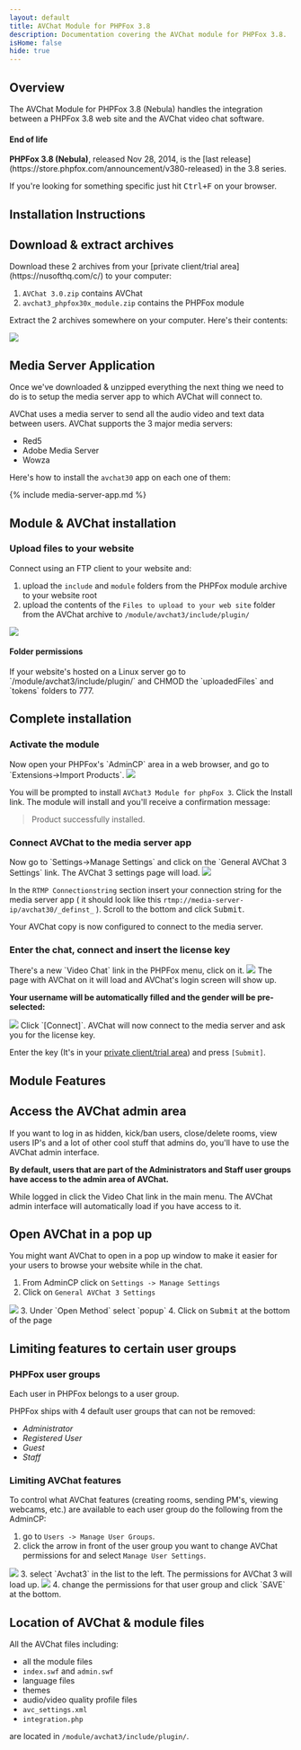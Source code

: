 ```yaml
---
layout: default
title: AVChat Module for PHPFox 3.8
description: Documentation covering the AVChat module for PHPFox 3.8.
isHome: false
hide: true
---
```


<section class="bs-docs-section" markdown="1">
  <h1 id="overview" class="page-header">Overview</h1>
  <p class="lead">The AVChat Module for PHPFox 3.8 (Nebula) handles the integration between a PHPFox 3.8 web site and the AVChat video chat software.</p>

<div class="bs-callout bs-callout-warning" id="callout-tables-responsive-overflow"> <h4>End of life</h4> <p markdown="1"><strong>PHPFox 3.8 (Nebula)</strong>, released Nov 28, 2014, is the [last release](https://store.phpfox.com/announcement/v380-released)  in the 3.8 series. </p> </div>

  If you're looking for something specific just hit <kbd>Ctrl+F</kbd> on your browser.
</section>

<section class="bs-docs-section" markdown="1">
  <h1 id="installation-instructions" class="page-header">Installation Instructions</h1>
<h2 id="download-avchat-and-phpfox38-module">Download & extract archives</h2>
Download these 2 archives from your [private client/trial area](https://nusofthq.com/c/) to your computer:

1. `AVChat 3.0.zip` contains AVChat
2. `avchat3_phpfox30x_module.zip` contains the PHPFox module

Extract the 2 archives somewhere on your computer. Here's their contents:

<img src="{{site.github.url}}/assets/images/phpfox/phpfox-module-file-structure.gif" class="img-responsive" />




<h2 id="installing-the-media-server-app">Media Server Application</h2>
Once we've downloaded &amp; unzipped everything the next thing we need to do is to setup the media server app to which AVChat will connect to.

AVChat uses a media server to send all the audio video and text data between users. AVChat supports the 3 major media servers:

* Red5
* Adobe Media Server
* Wowza

Here's how to install the `avchat30` app on each one of them:

{% include media-server-app.md %}

<h2 id="installing-the-module-and-avchat-on-phpfox38">Module & AVChat installation</h2>
<h3>Upload files to your website</h3>
Connect using an FTP client to your website and:

1. upload the `include` and `module` folders from the PHPFox module archive to your website root
2. upload the contents of the `Files to upload to your web site` folder from  the AVChat archive to `/module/avchat3/include/plugin/`
<img src="{{site.github.url}}/assets/images/phpfox/upload-avchat-files.png" class="img-responsive" />



<div class="bs-callout bs-callout-info" id="callout-tables-responsive-overflow"> <h4>Folder permissions</h4> <p markdown="1">If your website's hosted on a Linux server go to `/module/avchat3/include/plugin/` and CHMOD the `uploadedFiles` and `tokens` folders to 777.</p> </div>

<h2 id="completing-the-installation">Complete installation</h2>
<h3>Activate the module</h3>
Now open your PHPFox's `AdminCP` area in a web browser, and go to `Extensions->Import Products`.

<img src="{{site.github.url}}/assets/images/phpfox/extensions-import-products.png" class="img-responsive" />

You will be prompted to install `AVChat3 Module for phpFox 3`. Click the Install link. The module will install and you'll receive a confirmation message:

>Product successfully installed.

<h3>Connect AVChat to the media server app</h3>
Now go to `Settings->Manage Settings` and click on the `General AVChat 3 Settings` link. The AVChat 3 settings page will load.

<img src="{{site.github.url}}/assets/images/phpfox/connection-string.png" class="img-responsive" />

In the `RTMP Connectionstring` section insert your connection string for the media server app ( it should look like this `rtmp://media-server-ip/avchat30/_definst_` ). Scroll to the bottom and click <kbd>Submit</kbd>.

Your AVChat copy is now configured to connect to the media server.

<h3>Enter the chat, connect and insert the license key</h3>
There's a new `Video Chat` link in the PHPFox menu, click on it.
<img src="{{site.github.url}}/assets/images/phpfox/avchat-link-in-menu.png" class="img-responsive" />
The page with AVChat on it will load and AVChat's login screen will show up.

**Your username will be automatically filled and the gender will be pre-selected:**

<img src="{{site.github.url}}/assets/images/phpfox/avchat-connect.png" class="img-responsive" />
Click `[Connect]`. AVChat will now connect to the media server and ask you for the license key.

Enter the key (It's in your [private client/trial area](https://nusofthq.com/c/)) and press `[Submit]`.
</section>

<section class="bs-docs-section" markdown="1">
<h1 id="avchat-phpfox38-module-features" class="page-header">Module Features</h1>
<h2 id="accessing-the-avchat-admin-area-phpfox38">Access the AVChat admin area</h2>
If you want to log in as hidden, kick/ban users, close/delete rooms, view users IP's and a lot of other cool stuff that admins do, you'll have to use the AVChat admin interface.

**By default, users that are part of the Administrators and Staff user groups have access to the admin area of AVChat.**

While logged in click the Video Chat link in the main menu. The AVChat admin interface will automatically load if you have access to it.

<h2 id="open-avchat-in-a-popup-window-phpfox38">Open AVChat in a pop up</h2>

You might want AVChat to open in a pop up window to make it easier for your users to browse your website while in the chat.

1. From AdminCP click on `Settings -> Manage Settings`
2. Click on `General AVChat 3 Settings`
<img src="{{site.github.url}}/assets/images/phpfox/admin-manage-settings.png" class="img-responsive" />
3. Under `Open Method` select `popup`
4. Click on <kbd>Submit</kbd> at the bottom of the page

<h2 id="avchat-phpfox38-permissions">Limiting features to certain user groups</h2>
<h3>PHPFox user groups</h3>
Each user in PHPFox belongs to a user group.

PHPFox ships with 4 default user groups that can not be removed:

  * *Administrator*
  * *Registered User*
  * *Guest*
  * *Staff*

<h3>Limiting AVChat features</h3>

To control what AVChat features (creating rooms, sending PM's, viewing webcams, etc.) are available to each user group do the following from the AdminCP:

1. go to `Users -> Manage User Groups`.
2. click the arrow in front of the user group you want to change AVChat permissions for and select `Manage User Settings`.
<img src="{{site.github.url}}/assets/images/phpfox/avchat-manage-user-settings.png" class="img-responsive" />
3. select `Avchat3` in the list to the left. The permissions for AVChat 3 will load up.
<img src="{{site.github.url}}/assets/images/phpfox/avchat-permission.png" class="img-responsive" />
4. change the permissions for that user group and click `SAVE` at the bottom.

<h2 id="location-of-avchat-files">Location of AVChat &amp; module files</h2>
All the AVChat  files including:

* all the module files
* `index.swf` and `admin.swf`
* language files
* themes
* audio/video quality profile files
* `avc_settings.xml`
* `integration.php`


are located in `/module/avchat3/include/plugin/`.

</section>
